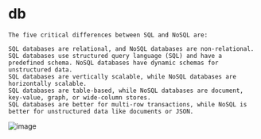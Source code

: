 # db  
```  
The five critical differences between SQL and NoSQL are:

SQL databases are relational, and NoSQL databases are non-relational.
SQL databases use structured query language (SQL) and have a predefined schema. NoSQL databases have dynamic schemas for unstructured data.
SQL databases are vertically scalable, while NoSQL databases are horizontally scalable.
SQL databases are table-based, while NoSQL databases are document, key-value, graph, or wide-column stores.
SQL databases are better for multi-row transactions, while NoSQL is better for unstructured data like documents or JSON.
```  
![image](https://github.com/user-attachments/assets/70c3181a-4992-4dd3-8f2a-e4a11694c382)  
